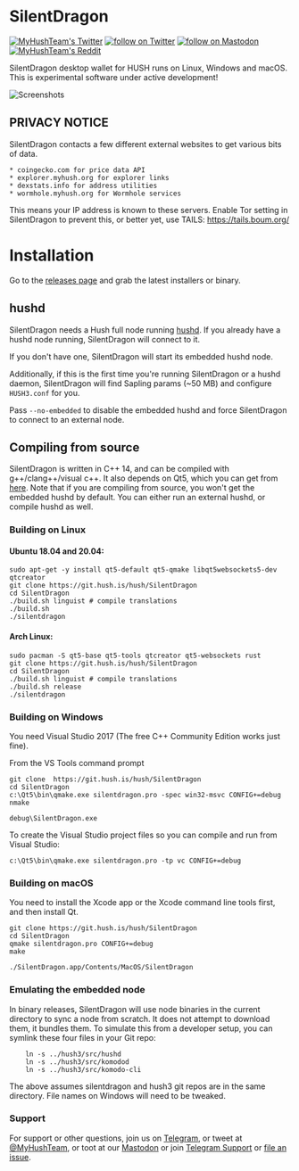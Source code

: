 # SilentDragon

<p align="left">
    <a href="https://twitter.com/MyHushTeam">
        <img src="https://img.shields.io/twitter/url?style=social&url=https%3A%2F%2Ftwitter.com%2Fmyhushteam"
            alt="MyHushTeam's Twitter"></a>
    <a href="https://twitter.com/intent/follow?screen_name=MyHushTeam">
        <img src="https://img.shields.io/twitter/follow/MyHushTeam?style=social&logo=twitter"
            alt="follow on Twitter"></a>
    <a href="https://fosstodon.org/@myhushteam">
        <img src="https://img.shields.io/badge/Mastodon-MyHushTeam-blue"
            alt="follow on Mastodon"></a>
    <a href="https://www.reddit.com/r/Myhush/">
        <img src="https://img.shields.io/reddit/subreddit-subscribers/Myhush?style=social"
            alt="MyHushTeam's Reddit"></a>
</p>

SilentDragon desktop wallet for HUSH runs on Linux, Windows and macOS.
This is experimental software under active development!

![Screenshots](silentdragon.png?raw=true)

## PRIVACY NOTICE

SilentDragon contacts a few different external websites to get various
bits of data.

    * coingecko.com for price data API
    * explorer.myhush.org for explorer links
    * dexstats.info for address utilities
    * wormhole.myhush.org for Wormhole services

This means your IP address is known to these servers. Enable Tor setting
in SilentDragon to prevent this, or better yet, use TAILS: https://tails.boum.org/

# Installation

Go to the [releases page](https://git.hush.is/hush/SilentDragon/releases) and grab the latest installers or binary. 


## hushd

SilentDragon needs a Hush full node running [hushd](https://git.hush.is/hush/hush3/). If you already have a hushd node running, SilentDragon will connect to it.

If you don't have one, SilentDragon will start its embedded hushd node.

Additionally, if this is the first time you're running SilentDragon or a hushd daemon, SilentDragon will find Sapling params (~50 MB) and configure `HUSH3.conf` for you. 

Pass `--no-embedded` to disable the embedded hushd and force SilentDragon to connect to an external node.

## Compiling from source

SilentDragon is written in C++ 14, and can be compiled with g++/clang++/visual
c++. It also depends on Qt5, which you can get from
[here](https://www.qt.io/download). Note that if you are compiling from source,
you won't get the embedded hushd by default. You can either run an external
hushd, or compile hushd as well.

### Building on Linux

#### Ubuntu 18.04 and 20.04:

```
sudo apt-get -y install qt5-default qt5-qmake libqt5websockets5-dev qtcreator
git clone https://git.hush.is/hush/SilentDragon
cd SilentDragon
./build.sh linguist # compile translations
./build.sh
./silentdragon
```

#### Arch Linux:

```
sudo pacman -S qt5-base qt5-tools qtcreator qt5-websockets rust
git clone https://git.hush.is/hush/SilentDragon
cd SilentDragon
./build.sh linguist # compile translations
./build.sh release
./silentdragon
```

### Building on Windows
You need Visual Studio 2017 (The free C++ Community Edition works just fine). 

From the VS Tools command prompt
```
git clone  https://git.hush.is/hush/SilentDragon
cd SilentDragon
c:\Qt5\bin\qmake.exe silentdragon.pro -spec win32-msvc CONFIG+=debug
nmake

debug\SilentDragon.exe
```

To create the Visual Studio project files so you can compile and run from Visual Studio:
```
c:\Qt5\bin\qmake.exe silentdragon.pro -tp vc CONFIG+=debug
```

### Building on macOS

You need to install the Xcode app or the Xcode command line tools first, and then install Qt. 

```
git clone https://git.hush.is/hush/SilentDragon
cd SilentDragon
qmake silentdragon.pro CONFIG+=debug
make

./SilentDragon.app/Contents/MacOS/SilentDragon
```

### Emulating the embedded node

In binary releases, SilentDragon will use node binaries in the current directory to sync a node from scratch.
It does not attempt to download them, it bundles them. To simulate this from a developer setup, you can symlink
these four files in your Git repo:

```
    ln -s ../hush3/src/hushd
    ln -s ../hush3/src/komodod
    ln -s ../hush3/src/komodo-cli
```

The above assumes silentdragon and hush3 git repos are in the same directory. File names on Windows will need to be tweaked.

### Support

For support or other questions, join us on [Telegram](https://hush.is/telegram), or tweet at [@MyHushTeam](https://twitter.com/MyHushTeam), or toot at our [Mastodon](https://fosstodon.org/@myhushteam) or join [Telegram Support](https://hush.is/telegram_support) or [file an issue](https://git.hush.is/hush/SilentDragon/issues).

